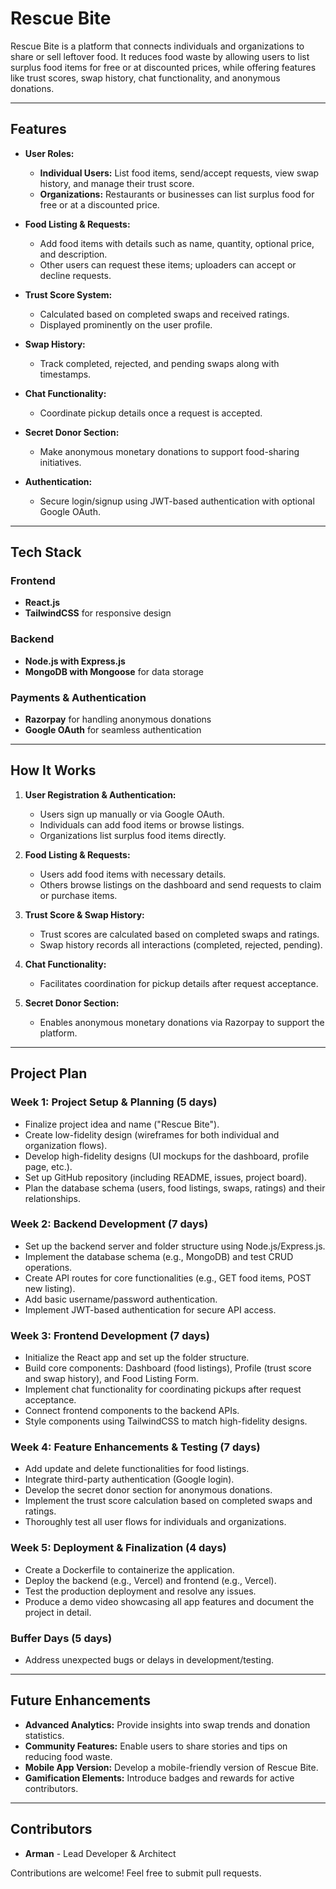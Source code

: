 # Rescue Bite

Rescue Bite is a platform that connects individuals and organizations to share or sell leftover food. It reduces food waste by allowing users to list surplus food items for free or at discounted prices, while offering features like trust scores, swap history, chat functionality, and anonymous donations.

---

## Features

- **User Roles:**
  - **Individual Users:** List food items, send/accept requests, view swap history, and manage their trust score.
  - **Organizations:** Restaurants or businesses can list surplus food for free or at a discounted price.

- **Food Listing & Requests:**
  - Add food items with details such as name, quantity, optional price, and description.
  - Other users can request these items; uploaders can accept or decline requests.

- **Trust Score System:**
  - Calculated based on completed swaps and received ratings.
  - Displayed prominently on the user profile.

- **Swap History:**
  - Track completed, rejected, and pending swaps along with timestamps.

- **Chat Functionality:**
  - Coordinate pickup details once a request is accepted.

- **Secret Donor Section:**
  - Make anonymous monetary donations to support food-sharing initiatives.

- **Authentication:**
  - Secure login/signup using JWT-based authentication with optional Google OAuth.

---

## Tech Stack

### Frontend
- **React.js**
- **TailwindCSS** for responsive design

### Backend
- **Node.js with Express.js**
- **MongoDB with Mongoose** for data storage

### Payments & Authentication
- **Razorpay** for handling anonymous donations
- **Google OAuth** for seamless authentication

---

## How It Works

1. **User Registration & Authentication:**
   - Users sign up manually or via Google OAuth.
   - Individuals can add food items or browse listings.
   - Organizations list surplus food items directly.

2. **Food Listing & Requests:**
   - Users add food items with necessary details.
   - Others browse listings on the dashboard and send requests to claim or purchase items.

3. **Trust Score & Swap History:**
   - Trust scores are calculated based on completed swaps and ratings.
   - Swap history records all interactions (completed, rejected, pending).

4. **Chat Functionality:**
   - Facilitates coordination for pickup details after request acceptance.

5. **Secret Donor Section:**
   - Enables anonymous monetary donations via Razorpay to support the platform.

---

## Project Plan

### Week 1: Project Setup & Planning (5 days)
- Finalize project idea and name ("Rescue Bite").
- Create low-fidelity design (wireframes for both individual and organization flows).
- Develop high-fidelity designs (UI mockups for the dashboard, profile page, etc.).
- Set up GitHub repository (including README, issues, project board).
- Plan the database schema (users, food listings, swaps, ratings) and their relationships.

### Week 2: Backend Development (7 days)
- Set up the backend server and folder structure using Node.js/Express.js.
- Implement the database schema (e.g., MongoDB) and test CRUD operations.
- Create API routes for core functionalities (e.g., GET food items, POST new listing).
- Add basic username/password authentication.
- Implement JWT-based authentication for secure API access.

### Week 3: Frontend Development (7 days)
- Initialize the React app and set up the folder structure.
- Build core components: Dashboard (food listings), Profile (trust score and swap history), and Food Listing Form.
- Implement chat functionality for coordinating pickups after request acceptance.
- Connect frontend components to the backend APIs.
- Style components using TailwindCSS to match high-fidelity designs.

### Week 4: Feature Enhancements & Testing (7 days)
- Add update and delete functionalities for food listings.
- Integrate third-party authentication (Google login).
- Develop the secret donor section for anonymous donations.
- Implement the trust score calculation based on completed swaps and ratings.
- Thoroughly test all user flows for individuals and organizations.

### Week 5: Deployment & Finalization (4 days)
- Create a Dockerfile to containerize the application.
- Deploy the backend (e.g., Vercel) and frontend (e.g., Vercel).
- Test the production deployment and resolve any issues.
- Produce a demo video showcasing all app features and document the project in detail.

### Buffer Days (5 days)
- Address unexpected bugs or delays in development/testing.

---

## Future Enhancements

- **Advanced Analytics:** Provide insights into swap trends and donation statistics.
- **Community Features:** Enable users to share stories and tips on reducing food waste.
- **Mobile App Version:** Develop a mobile-friendly version of Rescue Bite.
- **Gamification Elements:** Introduce badges and rewards for active contributors.

---

## Contributors

- **Arman** - Lead Developer & Architect

Contributions are welcome! Feel free to submit pull requests.
